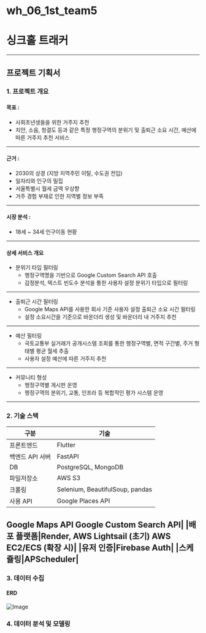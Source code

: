 # wh_06_1st_team5

# 싱크홀 트래커
---
## 프로젝트 기획서
### 1. 프로젝트 개요
#### 목표 : 
- 사회초년생들을 위한 거주지 추천
- 치안, 소음, 청결도 등과 같은 특정 행정구역의 분위기 및 
  출퇴근 소요 시간, 예산에 따른 거주지 추천 서비스
---
#### 근거 : 
- 2030의 상경 (지방 지역주민 이탈, 수도권 전입)
- 일자리와 인구의 밀집
- 서울특별시 월세 금액 우상향
- 거주 경험 부재로 인한 지역별 정보 부족
---
#### 시장 분석 :
- 18세 ~ 34세 인구이동 현황
---
#### 상세 서비스 개요
- 분위기 타입 필터링
    - 행정구역명을 기반으로 Google Custom Search API 호출
    - 감정분석, 텍스트 빈도수 분석을 통한 사용자 설정 분위기 타입으로 필터링
---
- 출퇴근 시간 필터링
    - Google Maps API를 사용한 회사 기준 사용자 설정 출퇴근 소요 시간 필터링
    - 설정 소요시간을 기준으로 바운더리 생성 및 바운더리 내 거주지 추천
---
- 예산 필터링
    - 국토교통부 실거래가 공개시스템 조회를 통한 행정구역별, 면적 구간별, 주거 형태별 평균 월세 추출
    - 사용자 설정 예산에 따른 거주지 추천
---
- 커뮤니티 형성
    - 행정구역별 게시판 운영
    - 행정구역의 분위기, 교통, 인프라 등 복합적인 평가 시스템 운영
---
### 2. 기술 스택
|구분|기술|
|------|---|
|프론트엔드|Flutter|
|백엔드 API 서버|FastAPI|
|DB|PostgreSQL, MongoDB|
|파일저장소|AWS S3|
|크롤링|Selenium, BeautifulSoup, pandas|
|사용 API|Google Places API
Google Maps API
Google Custom Search API|
|배포 플랫폼|Render, AWS Lightsail (초기)
AWS EC2/ECS (확장 시)|
|유저 인증|Firebase Auth|
|스케쥴링|APScheduler|
---
### 3. 데이터 수집

#### ERD
![Image](https://github.com/user-attachments/assets/cb7b1ff6-1663-478e-b1e4-57ef97d779c4)
### 4. 데이터 분석 및 모델링

